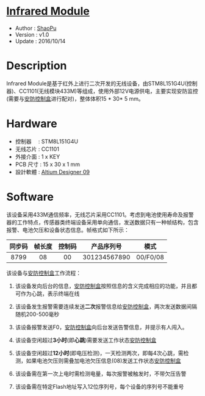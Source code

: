 
# [**Infrared Module**](https://github.com/Shaopus/InfraredModule/)

* Author  : [ShaoPu](https://github.com/Shaopus)
* Version : v1.0
* Update  : 2016/10/14

Description
========
Infrared Module是基于红外上进行二次开发的无线设备，由STM8L151G4U(控制器)、CC1101(无线模块433M)等组成，使用外部12V电源供电，主要实现安防监控(需要与[安防控制盒](https://github.com/Shaopus/CloudSecurityBox)进行配对)，整体体积15 * 30* 5 mm。

Hardware
========
* 控制器　  : STM8L151G4U
* 无线芯片  : CC1101
* 外接介面  : 1 x KEY
* PCB 尺寸 : 15 x 30 x 1 mm
* 設計軟體  : [Altium Designer 09](http://www.altium.com/en/products/altium-designer)

Software
========

该设备采用433M通信频率，无线芯片采用CC1101。考虑到电池使用寿命及报警器的工作特点，传感器类终端设备采用单向通信，发送数据只有一种帧结构，包含报警、电池欠压和设备状态信息。帧格式如下所示：

| 同步码  | 帧长度  | 控制码  |    产品序列号     |    模式    |
| :--: | :--: | :--: | :----------: | :------: |
| 8799 |  08  |  00  | 301234567890 | 00/F0/08 |

该设备与[安防控制盒](https://github.com/Shaopus/CloudSecurityBox)工作流程：

1. 该设备发向后台的信息，[安防控制盒](https://github.com/Shaopus/CloudSecurityBox)按照信息的含义完成相应的功能，并且都可作为心跳，表示终端在线

2. 该设备发生报警需要连续发送**二次**报警信息给[安防控制盒](https://github.com/Shaopus/CloudSecurityBox)，两次发送数据间隔随机200-500毫秒

3. 该设备报警发送F0，[安防控制盒](https://github.com/Shaopus/CloudSecurityBox)向后台发送告警信息，并提示有人闯入。

4. 该设备空闲超过**3小时**(即**心跳**)需要发送工作状态[安防控制盒](https://github.com/Shaopus/CloudSecurityBox)

5. 该设备空闲超过**12小时**(即电压检测)，一天检测两次，即每4次心跳，需检测，如果电池欠压则需叠加电池欠压信息(08)发送工作状态[安防控制盒](https://github.com/Shaopus/CloudSecurityBox)

6. 该设备需在第一次上电时需检测电量，每次报警被触发时，不带欠压告警

7. 该设备需在特定Flash地址写入12位序列号，每个设备的序列号不能重号

   ​

   ​


